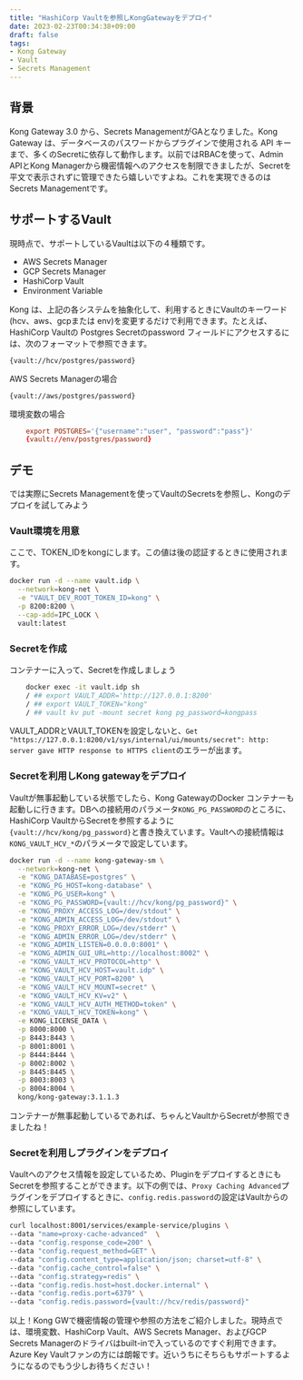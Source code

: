 ```yaml
---
title: "HashiCorp Vaultを参照しKongGatewayをデプロイ"
date: 2023-02-23T00:34:38+09:00
draft: false
tags:
- Kong Gateway
- Vault
- Secrets Management
---
```


## 背景

Kong Gateway 3.0 から、Secrets ManagementがGAとなりました。Kong Gateway は、データベースのパスワードからプラグインで使用される API キーまで、多くのSecretに依存して動作します。以前ではRBACを使って、Admin APIとKong Managerから機密情報へのアクセスを制限できましたが、Secretを平文で表示されずに管理できたら嬉しいですよね。これを実現できるのはSecrets Managementです。

## サポートするVault

現時点で、サポートしているVaultは以下の４種類です。

- AWS Secrets Manager
- GCP Secrets Manager
- HashiCorp Vault
- Environment Variable

Kong は、上記の各システムを抽象化して、利用するときにVaultのキーワード(hcv、aws、gcpまたは env)を変更するだけで利用できます。たとえば、HashiCorp Vaultの Postgres Secretのpassword フィールドにアクセスするには、次のフォーマットで参照できます。

`{vault://hcv/postgres/password}`

AWS Secrets Managerの場合

`{vault://aws/postgres/password}`

環境変数の場合

```conf
    export POSTGRES='{"username":"user", "password":"pass"}'
    {vault://env/postgres/password}
```

## デモ

では実際にSecrets Managementを使ってVaultのSecretsを参照し、Kongのデプロイを試してみよう

### Vault環境を用意

ここで、TOKEN_IDをkongにします。この値は後の認証するときに使用されます。

```bash
docker run -d --name vault.idp \
  --network=kong-net \
  -e "VAULT_DEV_ROOT_TOKEN_ID=kong" \
  -p 8200:8200 \
  --cap-add=IPC_LOCK \
  vault:latest
```

### Secretを作成

コンテナーに入って、Secretを作成しましょう

```bash
    docker exec -it vault.idp sh
    / ## export VAULT_ADDR='http://127.0.0.1:8200'
    / ## export VAULT_TOKEN="kong"
    / ## vault kv put -mount secret kong pg_password=kongpass
```

VAULT_ADDRとVAULT_TOKENを設定しないと、`Get "https://127.0.0.1:8200/v1/sys/internal/ui/mounts/secret": http: server gave HTTP response to HTTPS client`のエラーが出ます。

### Secretを利用しKong gatewayをデプロイ

Vaultが無事起動している状態でしたら、Kong GatewayのDocker コンテナーも起動しに行きます。DBへの接続用のパラメータ`KONG_PG_PASSWORD`のところに、HashiCorp VaultからSecretを参照するように`{vault://hcv/kong/pg_password}`と書き換えています。Vaultへの接続情報は`KONG_VAULT_HCV_*`のパラメータで設定しています。

```bash
docker run -d --name kong-gateway-sm \
  --network=kong-net \
  -e "KONG_DATABASE=postgres" \
  -e "KONG_PG_HOST=kong-database" \
  -e "KONG_PG_USER=kong" \
  -e "KONG_PG_PASSWORD={vault://hcv/kong/pg_password}" \
  -e "KONG_PROXY_ACCESS_LOG=/dev/stdout" \
  -e "KONG_ADMIN_ACCESS_LOG=/dev/stdout" \
  -e "KONG_PROXY_ERROR_LOG=/dev/stderr" \
  -e "KONG_ADMIN_ERROR_LOG=/dev/stderr" \
  -e "KONG_ADMIN_LISTEN=0.0.0.0:8001" \
  -e "KONG_ADMIN_GUI_URL=http://localhost:8002" \
  -e "KONG_VAULT_HCV_PROTOCOL=http" \
  -e "KONG_VAULT_HCV_HOST=vault.idp" \
  -e "KONG_VAULT_HCV_PORT=8200" \
  -e "KONG_VAULT_HCV_MOUNT=secret" \
  -e "KONG_VAULT_HCV_KV=v2" \
  -e "KONG_VAULT_HCV_AUTH_METHOD=token" \
  -e "KONG_VAULT_HCV_TOKEN=kong" \
  -e KONG_LICENSE_DATA \
  -p 8000:8000 \
  -p 8443:8443 \
  -p 8001:8001 \
  -p 8444:8444 \
  -p 8002:8002 \
  -p 8445:8445 \
  -p 8003:8003 \
  -p 8004:8004 \
  kong/kong-gateway:3.1.1.3
```

コンテナーが無事起動しているであれば、ちゃんとVaultからSecretが参照できましたね！

### Secretを利用しプラグインをデプロイ

Vaultへのアクセス情報を設定しているため、PluginをデプロイするときにもSecretを参照することができます。以下の例では、`Proxy Caching Advanced`プラグインをデプロイするときに、`config.redis.password`の設定はVaultからの参照にしています。

```bash
curl localhost:8001/services/example-service/plugins \
--data "name=proxy-cache-advanced"  \
--data "config.response_code=200" \
--data "config.request_method=GET" \
--data "config.content_type=application/json; charset=utf-8" \
--data "config.cache_control=false" \
--data "config.strategy=redis" \
--data "config.redis.host=host.docker.internal" \
--data "config.redis.port=6379" \
--data "config.redis.password={vault://hcv/redis/password}"
```

以上！Kong GWで機密情報の管理や参照の方法をご紹介しました。現時点では、環境変数、HashiCorp Vault、AWS Secrets Manager、およびGCP Secrets Managerのドライバはbuilt-inで入っているのですぐ利用できます。Azure Key Vaultファンの方には朗報です。近いうちにそちらもサポートするようになるのでもう少しお待ちください！
